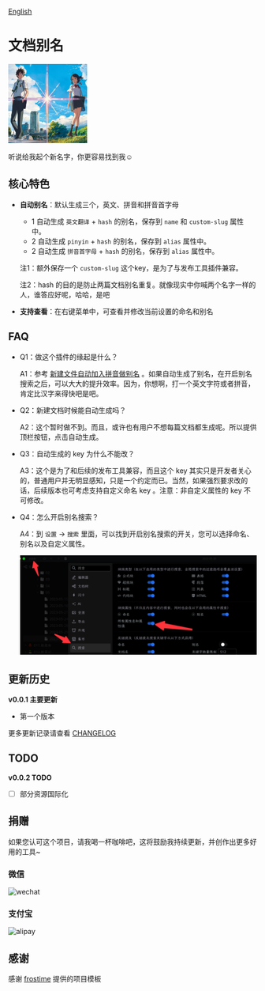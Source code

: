 [English](README.md)

# 文档别名

<img src="./icon.png" width="160" height="160" alt="icon">

听说给我起个新名字，你更容易找到我☺️

## 核心特色

- **自动别名**：默认生成三个，英文、拼音和拼音首字母
  - 1 自动生成 `英文翻译` + `hash` 的别名，保存到 `name` 和 `custom-slug` 属性中。
  - 2 自动生成 `pinyin` + `hash` 的别名，保存到 `alias` 属性中。
  - 2 自动生成 `拼音首字母` + `hash` 的别名，保存到 `alias` 属性中。
  
  注1：额外保存一个 `custom-slug` 这个key，是为了与发布工具插件兼容。

  注2：hash 的目的是防止两篇文档别名重复。就像现实中你喊两个名字一样的人，谁答应好呢，哈哈，是吧

- **支持查看**：在右键菜单中，可查看并修改当前设置的命名和别名

## FAQ

* Q1：做这个插件的缘起是什么？

  A1：参考 [新建文件自动加入拼音做别名](https://github.com/siyuan-note/siyuan/issues/8396) 。如果自动生成了别名，在开启别名搜索之后，可以大大的提升效率。因为，你想啊，打一个英文字符或者拼音，肯定比汉字来得快吧是吧。

* Q2：新建文档时候能自动生成吗？

  A2：这个暂时做不到。而且，或许也有用户不想每篇文档都生成呢。所以提供顶栏按钮，点击自动生成。

* Q3：自动生成的 key 为什么不能改？

  A3：这个是为了和后续的发布工具兼容，而且这个 key 其实只是开发者关心的，普通用户并无明显感知，只是一个约定而已。当然，如果强烈要求改的话，后续版本也可考虑支持自定义命名 key 。注意：非自定义属性的 key 不可修改。

* Q4：怎么开启别名搜索？

  A4：到 `设置` -> `搜索` 里面，可以找到开启别名搜索的开关，您可以选择命名、别名以及自定义属性。

  ![](./assets/slug-setting.png)

## 更新历史

**v0.0.1 主要更新**

- 第一个版本

更多更新记录请查看 [CHANGELOG](https://github.com/terwer/siyuan-plugin-custom-slug/blob/main/CHANGELOG.md)

## TODO

**v0.0.2 TODO**

- [ ] 部分资源国际化

## 捐赠

如果您认可这个项目，请我喝一杯咖啡吧，这将鼓励我持续更新，并创作出更多好用的工具~

### 微信

<div>
<img src="https://static-rs-terwer.oss-cn-beijing.aliyuncs.com/donate/wechat.jpg" alt="wechat" style="width:280px;height:375px;" />
</div>

### 支付宝

<div>
<img src="https://static-rs-terwer.oss-cn-beijing.aliyuncs.com/donate/alipay.jpg" alt="alipay" style="width:280px;height:375px;" />
</div>

## 感谢

感谢 [frostime](https://github.com/siyuan-note/plugin-sample-vite-svelte) 提供的项目模板
